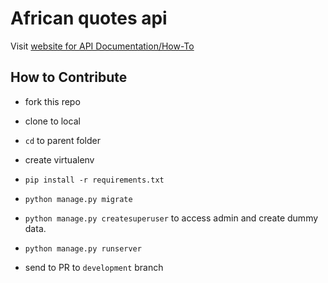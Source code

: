 # African quotes api

Visit [website for API Documentation/How-To]("https://af-quotes-api.herokuapp.com/")

## How to Contribute

- fork this repo
- clone to local
- `cd` to parent folder
- create virtualenv
- `pip install -r requirements.txt`
- `python manage.py migrate`
- `python manage.py createsuperuser` to access admin and create dummy data.
- `python manage.py runserver`

- send to PR to `development` branch

